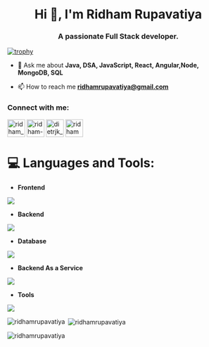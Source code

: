 <!--
- 👋 Hi, I’m RidhamRupavatiya
- 👀 I’m interested in Web Development and App Development
- 🌱 I’m currently learning programming
- 💞️ I’m looking to collaborate on ...
- 📫 How to reach me ...
--!>
<!---
RidhamRupavatiya/RidhamRupavatiya is a ✨ special ✨ repository because its `README.md` (this file) appears on your GitHub profile.
You can click the Preview link to take a look at your changes.
--->
<h1 align="center">Hi 👋, I'm Ridham Rupavatiya</h1>
<h3 align="center">A passionate Full Stack developer.</h3>

[![trophy](https://github-profile-trophy.vercel.app/?username=RidhamRupavatiya&theme=juicyfresh)](https://github.com/ryo-ma/github-profile-trophy)

- 💬 Ask me about **Java, DSA, JavaScript, React, Angular,Node, MongoDB, SQL**

- 📫 How to reach me **ridhamrupavatiya@gmail.com**

<h3 align="left">Connect with me:</h3>
<p align="left">
<a href="https://twitter.com/Ridham_09" target="blank"><img align="center" src="https://raw.githubusercontent.com/rahuldkjain/github-profile-readme-generator/master/src/images/icons/Social/twitter.svg" alt="ridham_09" height="40" width="40" /></a>
<a href="https://linkedin.com/in/ridham-rupavatiya-138b4b241" target="blank"><img align="center" src="https://raw.githubusercontent.com/rahuldkjain/github-profile-readme-generator/master/src/images/icons/Social/linked-in-alt.svg" alt="ridham-rupavatiya-138b4b241" height="40" width="40" /></a>
<a href="https://www.codechef.com/users/dietrjk_50" target="blank"><img align="center" src="https://encrypted-tbn0.gstatic.com/images?q=tbn:ANd9GcTMsiwPxvk-StmOraYqMGIvg7ZkRlnfdM46Aw&s" alt="dietrjk_50" height="40" width="40" /></a>
<a href="https://www.hackerrank.com/ridhampatel12" target="blank"><img align="center" src="https://upload.wikimedia.org/wikipedia/commons/thumb/4/40/HackerRank_Icon-1000px.png/600px-HackerRank_Icon-1000px.png" alt="ridhampatel12" height="40" width="40" /></a>
</p>

# 💻 Languages and Tools:
- **Frontend**
<p align="left">
  <a href="https://skillicons.dev">
    <img src="https://skillicons.dev/icons?i=html,css,js,bootstrap,react,redux,tailwind" />
  </a>
</p>

- **Backend**
<p align="left">
  <a href="https://skillicons.dev">
    <img src="https://skillicons.dev/icons?i=nodejs,express" />
  </a>
</p>

- **Database**
<p align="left">
  <a href="https://skillicons.dev">
    <img src="https://skillicons.dev/icons?i=mongodb" />
  </a>
</p>

- **Backend As a Service**
<p align="left">
  <a href="https://skillicons.dev">
    <img src="https://skillicons.dev/icons?i=firebase" />
  </a>
</p>

- **Tools**
<p align="left">
  <a href="https://skillicons.dev">
    <img src="https://skillicons.dev/icons?i=git,github,vscode,postman,linux,vercel,vite,npm,restapi" />
  </a>
</p>

<p><img align="left" src="https://github-readme-stats.vercel.app/api/top-langs?username=RidhamRupavatiya&show_icons=true&title_color=ffffff&text_color=ffffff&bg_color=242424&locale=en&layout=compact" alt="ridhamrupavatiya" /></p>

<p>&nbsp;<img align="center" src="https://github-readme-stats.vercel.app/api?username=RidhamRupavatiya&show_icons=true&title_color=ffffff&text_color=ffffff&bg_color=242424&locale=en" alt="ridhamrupavatiya" /></p>

<p><img align="center" src="https://github-readme-streak-stats.herokuapp.com/?user=RidhamRupavatiya&theme=dark" alt="ridhamrupavatiya" /></p>
